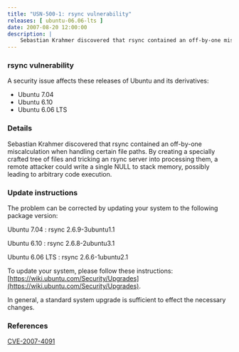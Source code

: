 ```yaml
---
title: "USN-500-1: rsync vulnerability"
releases: [ ubuntu-06.06-lts ]
date: 2007-08-20 12:00:00
description: |
    Sebastian Krahmer discovered that rsync contained an off-by-one miscalculation when handling certain file paths.  By creating a specially crafted tree of files and tricking an rsync server into processing them, a remote attacker could write a single NULL to stack memory, possibly leading to arbitrary code execution.
--- 
```

 
### rsync vulnerability

A security issue affects these releases of Ubuntu and its derivatives:

* Ubuntu 7.04
* Ubuntu 6.10
* Ubuntu 6.06 LTS

### Details

Sebastian Krahmer discovered that rsync contained an off-by-one miscalculation when handling certain file paths. By creating a specially crafted tree of files and tricking an rsync server into processing them, a remote attacker could write a single NULL to stack memory, possibly leading to arbitrary code execution.

### Update instructions

The problem can be corrected by updating your system to the following package version:

Ubuntu 7.04
 : rsync <span>2.6.9-3ubuntu1.1</span>

Ubuntu 6.10
 : rsync <span>2.6.8-2ubuntu3.1</span>

Ubuntu 6.06 LTS
 : rsync <span>2.6.6-1ubuntu2.1</span>

To update your system, please follow these instructions: [https://wiki.ubuntu.com/Security/Upgrades](https://wiki.ubuntu.com/Security/Upgrades).

In general, a standard system upgrade is sufficient to effect the necessary changes.

### References

 [CVE-2007-4091](http://people.ubuntu.com/~ubuntu-security/cve/CVE-2007-4091)
 
